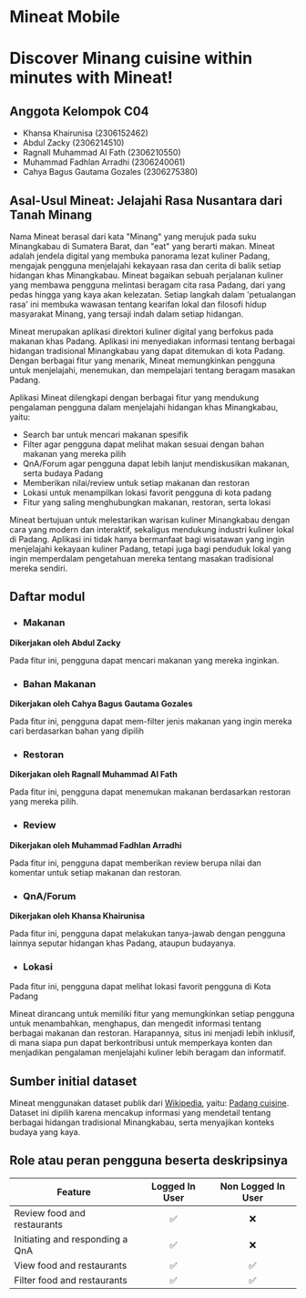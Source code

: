 # Mineat Mobile

# Discover Minang cuisine within minutes with Mineat!

## Anggota Kelompok C04
- Khansa Khairunisa (2306152462)
- Abdul Zacky (2306214510)
- Ragnall Muhammad Al Fath (2306210550)
- Muhammad Fadhlan Arradhi (2306240061)
- Cahya Bagus Gautama Gozales (2306275380)

## Asal-Usul Mineat: Jelajahi Rasa Nusantara dari Tanah Minang
Nama Mineat berasal dari kata "Minang" yang merujuk pada suku Minangkabau di Sumatera Barat, dan "eat" yang berarti makan. Mineat adalah jendela digital yang membuka panorama lezat kuliner Padang, mengajak pengguna menjelajahi kekayaan rasa dan cerita di balik setiap hidangan khas Minangkabau. Mineat bagaikan sebuah perjalanan kuliner yang membawa pengguna melintasi beragam cita rasa Padang, dari yang pedas hingga yang kaya akan kelezatan. Setiap langkah dalam 'petualangan rasa' ini membuka wawasan tentang kearifan lokal dan filosofi hidup masyarakat Minang, yang tersaji indah dalam setiap hidangan.

Mineat merupakan aplikasi direktori kuliner digital yang berfokus pada makanan khas Padang. Aplikasi ini menyediakan informasi tentang berbagai hidangan tradisional Minangkabau yang dapat ditemukan di kota Padang. Dengan berbagai fitur yang menarik, Mineat memungkinkan pengguna untuk menjelajahi, menemukan, dan mempelajari tentang beragam masakan Padang.

Aplikasi Mineat dilengkapi dengan berbagai fitur yang mendukung pengalaman pengguna dalam menjelajahi hidangan khas Minangkabau, yaitu:

- Search bar untuk mencari makanan spesifik
- Filter agar pengguna dapat melihat makan sesuai dengan bahan makanan yang mereka pilih
- QnA/Forum agar pengguna dapat lebih lanjut mendiskusikan makanan, serta budaya Padang
- Memberikan nilai/review untuk setiap makanan dan restoran
- Lokasi untuk menampilkan lokasi favorit pengguna di kota padang
- Fitur yang saling menghubungkan makanan, restoran, serta lokasi

Mineat bertujuan untuk melestarikan warisan kuliner Minangkabau dengan cara yang modern dan interaktif, sekaligus mendukung industri kuliner lokal di Padang. Aplikasi ini tidak hanya bermanfaat bagi wisatawan yang ingin menjelajahi kekayaan kuliner Padang, tetapi juga bagi penduduk lokal yang ingin memperdalam pengetahuan mereka tentang masakan tradisional mereka sendiri. 

## Daftar modul

- ### Makanan

**Dikerjakan oleh Abdul Zacky**

Pada fitur ini, pengguna dapat mencari makanan yang mereka inginkan.

- ### Bahan Makanan

**Dikerjakan oleh Cahya Bagus Gautama Gozales**

Pada fitur ini, pengguna dapat mem-filter jenis makanan yang ingin mereka cari berdasarkan bahan yang dipilih

- ### Restoran

**Dikerjakan oleh Ragnall Muhammad Al Fath**

Pada fitur ini, pengguna dapat menemukan makanan berdasarkan restoran yang mereka pilih.

- ### Review

**Dikerjakan oleh Muhammad Fadhlan Arradhi**

Pada fitur ini, pengguna dapat memberikan review berupa nilai dan komentar untuk setiap makanan dan restoran.

- ### QnA/Forum

**Dikerjakan oleh Khansa Khairunisa**

Pada fitur ini, pengguna dapat melakukan tanya-jawab dengan pengguna lainnya seputar hidangan khas Padang, ataupun budayanya. 

- ### Lokasi

Pada fitur ini, pengguna dapat melihat lokasi favorit pengguna di Kota Padang

Mineat dirancang untuk memiliki fitur yang memungkinkan setiap pengguna untuk menambahkan, menghapus, dan mengedit informasi tentang berbagai makanan dan restoran. Harapannya, situs ini menjadi lebih inklusif, di mana siapa pun dapat berkontribusi untuk memperkaya konten dan menjadikan pengalaman menjelajahi kuliner lebih beragam dan informatif.
## Sumber initial dataset

Mineat menggunakan dataset publik dari [Wikipedia](https://en.wikipedia.org/), yaitu: [Padang cuisine](https://en.wikipedia.org/wiki/Padang_cuisine). Dataset ini dipilih karena mencakup informasi yang mendetail tentang berbagai hidangan tradisional Minangkabau, serta menyajikan konteks budaya yang kaya. 
  
## Role atau peran pengguna beserta deskripsinya

| Feature                         | Logged In User  | Non Logged In User |
|----------------------------------|:-----------------:|:--------------------:|
| Review food and restaurants      | ✅               | ❌                 |
| Initiating and responding a QnA  | ✅               | ❌                 |
| View food and restaurants        | ✅               | ✅                 |
| Filter food and restaurants      | ✅               | ✅                 |
